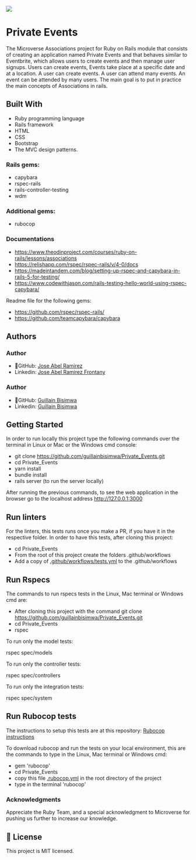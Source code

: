 ![](https://img.shields.io/badge/Microverse-blueviolet)

# Private Events

The Microverse Associations project for Ruby on Rails module that consists of creating an application named Private Events and that behaves similar to Eventbrite, which allows users to create events and then manage user signups. Users can create events, Events take place at a specific date and at a location. A user can create events. A user can attend many events. An event can be attended by many users. The main goal is to put in practice the main concepts of Associations in rails.

## Built With
- Ruby programming language
- Rails framework
- HTML
- CSS
- Bootstrap
- The MVC design patterns.

### Rails gems:
- capybara
- rspec-rails
- rails-controller-testing
- wdm

### Additional gems:
- rubocop

### Documentations
- https://www.theodinproject.com/courses/ruby-on-rails/lessons/associations
- https://relishapp.com/rspec/rspec-rails/v/4-0/docs
- https://madeintandem.com/blog/setting-up-rspec-and-capybara-in-rails-5-for-testing/
- https://www.codewithjason.com/rails-testing-hello-world-using-rspec-capybara/

Readme file for the following gems:
- https://github.com/rspec/rspec-rails/
- https://github.com/teamcapybara/capybara


## Authors
### Author
- 👤GitHub: [Jose Abel Ramirez](https://github.com/jose-Abel)
- Linkedin: [Jose Abel Ramirez Frontany](https://www.linkedin.com/in/jose-abel-ramirez-frontany-7674a842/)

### Author
- 👤GitHub: [Guillain Bisimwa](https://github.com/guillainbisimwa)
- Linkedin: [Guillain Bisimwa](https://www.linkedin.com/in/guillain-bisimwa-8a8b7a7b/)

## Getting Started
In order to run locally this project type the following commands over the terminal in Linux or Mac or the Windows cmd console:

- git clone https://github.com/guillainbisimwa/Private_Events.git
- cd Private_Events
- yarn install
- bundle install
- rails server (to run the server locally)

After running the previous commands, to see the web application in the browser go to the localhost address http://127.0.0.1:3000

## Run linters
For the linters, this tests runs once you make a PR, if you have it in the respective folder. In order to have this tests, after cloning this project:

 - cd Private_Events
- From the root of this project create the folders .github/workflows
- Add a copy of [.github/workflows/tests.yml](https://github.com/microverseinc/linters-config/blob/master/ruby/.github/workflows/tests.yml) to the .github/workflows

## Run Rspecs
The commands to run rspecs tests in the Linux, Mac terminal or Windows cmd are:

- After cloning this project with the command git clone https://github.com/guillainbisimwa/Private_Events.git
- cd Private_Events
- rspec

To run only the model tests:

rspec spec/models

To run only the controller tests:

rspec spec/controllers

To run only the integration tests:

rspec spec/system

## Run Rubocop tests
The instructions to setup this tests are at this repository: [Rubocop instructions](https://github.com/microverseinc/linters-config/tree/master/ruby)

To download rubocop and run the tests on your local environment, this are the commands to type in the Linux, Mac terminal or Windows cmd:
- gem 'rubocop'
- cd Private_Events
- copy this file [.rubocop.yml](https://github.com/microverseinc/linters-config/blob/master/ruby/.rubocop.yml) in the root directory of the project
- type in the terminal 'rubocop'


### Acknowledgments
Appreciate the Ruby Team, and a special acknowledgment to Microverse for pushing us further to increase our knowledge.


## 📝 License
This project is MIT licensed.
